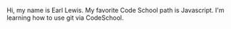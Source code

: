 Hi, my name is Earl Lewis.
My favorite Code School path is Javascript.
I'm learning how to use git via CodeSchool.
